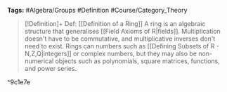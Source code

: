 **Tags:** #Algebra/Groups #Definition #Course/Category_Theory 

> [!Definition]+  Def: [[Definition of a Ring]]
> A ring is an algebraic structure that generalises [[Field Axioms of R|fields]]. Multiplication doesn't have to be commutative, and multiplicative inverses don't need to exist. Rings can numbers such as [[Defining Subsets of R - N,Z,Q|integers]] or complex numbers, but they may also be non-numerical objects such as polynomials, square matrices, functions, and power series.

^9c1e7e


